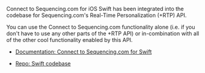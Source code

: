 Connect to Sequencing.com for iOS Swift has been integrated into the codebase for Sequencing.com's Real-Time Personalization (+RTP) API. 

You can use the Connect to Sequencing.com functionality alone (i.e. if you don't have to use any other parts of the +RTP API) or in-combination with all of the other cool functionality enabled by this API. 

* [Documentation: Connect to Sequencing.com for Swift](https://sequencing.com/developer-documentation/connect-to-sequencing.com#/connect-sequencingcom/iOS_Swift)


* [Repo: Swift codebase](https://github.com/SequencingDOTcom/RTP-API-iOS-Swift-Master-Plugin-Plug-n-Play-Sample)
